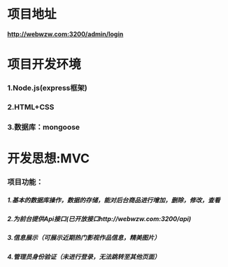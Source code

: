 
# 项目地址

**http://webwzw.com:3200/admin/login**

# 项目开发环境

### 1.Node.js(express框架)

### 2.HTML+CSS

### 3.数据库：mongoose

# 开发思想:MVC

### 项目功能：

##### 1.基本的数据库操作，数据的存储，能对后台商品进行增加，删除，修改，查看

##### 2.为前台提供Api接口(已开放接口http://webwzw.com:3200/api)

##### 3.信息展示（可展示近期热门影视作品信息，精美图片）
##### 4.管理员身份验证（未进行登录，无法跳转至其他页面）
